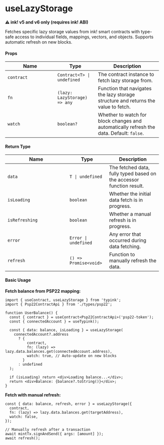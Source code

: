# useLazyStorage

**⚠️ ink! v5 and v6 only (requires ink! ABI)**

Fetches specific lazy storage values from ink! smart contracts with type-safe access to individual fields, mappings, vectors, and objects. Supports automatic refresh on new blocks.

#### Props

<table><thead><tr><th width="147.47265625">Name</th><th>Type</th><th>Description</th></tr></thead><tbody><tr><td><code>contract</code></td><td><code>Contract&#x3C;T> | undefined</code></td><td>The contract instance to fetch lazy storage from.</td></tr><tr><td><code>fn</code></td><td><code>(lazy: LazyStorage) => any</code></td><td>Function that navigates the lazy storage structure and returns the value to fetch.</td></tr><tr><td><code>watch</code></td><td><code>boolean?</code></td><td>Whether to watch for block changes and automatically refresh the data. Default: <code>false</code>.</td></tr></tbody></table>

#### Return Type

<table><thead><tr><th width="187.3046875">Name</th><th>Type</th><th>Description</th></tr></thead><tbody><tr><td><code>data</code></td><td><code>T | undefined</code></td><td>The fetched data, fully typed based on the accessor function result.</td></tr><tr><td><code>isLoading</code></td><td><code>boolean</code></td><td>Whether the initial data fetch is in progress.</td></tr><tr><td><code>isRefreshing</code></td><td><code>boolean</code></td><td>Whether a manual refresh is in progress.</td></tr><tr><td><code>error</code></td><td><code>Error | undefined</code></td><td>Any error that occurred during data fetching.</td></tr><tr><td><code>refresh</code></td><td><code>() => Promise&#x3C;void></code></td><td>Function to manually refresh the data.</td></tr></tbody></table>

#### Basic Usage

**Fetch balance from PSP22 mapping:**

```tsx
import { useContract, useLazyStorage } from 'typink';
import { Psp22ContractApi } from './types/psp22';

function UserBalance() {
  const { contract } = useContract<Psp22ContractApi>('psp22-token');
  const { connectedAccount } = useTypink();

  const { data: balance, isLoading } = useLazyStorage(
    connectedAccount?.address
      ? {
          contract,
          fn: (lazy) => lazy.data.balances.get(connectedAccount.address),
          watch: true, // Auto-update on new blocks
        }
      : undefined
  );

  if (isLoading) return <div>Loading balance...</div>;
  return <div>Balance: {balance?.toString()}</div>;
}
```

**Fetch with manual refresh:**

```tsx
const { data: balance, refresh, error } = useLazyStorage({
  contract,
  fn: (lazy) => lazy.data.balances.get(targetAddress),
  watch: false,
});

// Manually refresh after a transaction
await mintTx.signAndSend({ args: [amount] });
await refresh();
```
